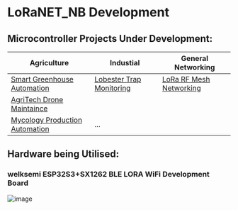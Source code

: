 # LoRaNET_NB Development

## Microcontroller Projects Under Development:

| Agriculture | Industial | General Networking | 
| ----------------------- | ----------------------- | ----------------------- |
| [Smart Greenhouse Automation](https://github.com/mikey506/LoRaNET_NB/tree/main/Agriculture/Smart%20Greenhouse%20Automation)   | [Lobester Trap Monitoring](https://github.com/mikey506/LoRaNET_NB/tree/main/Industrial/Fishing%20%26%20Aquaculture/Lobster%20Trap%20Monitoring) | [LoRa RF Mesh Networking](https://github.com/mikey506/LoRaNET_NB/tree/main/Networking/LoRa%20Mesh%20Networking) |
| [AgriTech Drone Maintaince](https://github.com/mikey506/LoRaNET_NB/tree/main/Agriculture/Drones/AgriTech%20Drone) | | |
| [Mycology Production Automation](https://github.com/mikey506/LoRaNET_NB/tree/main/Agriculture/Mycology%20Production%20Automation) | ... | |

## Hardware being Utilised:

### welksemi ESP32S3+SX1262 BLE LORA WiFi Development Board

![image](https://github.com/mikey506/LoRaNET_NB/assets/13043850/9e5583f3-2247-4f1d-9dde-84d4bcb91720)


